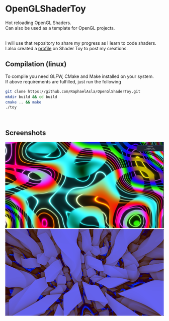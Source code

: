 # OpenGLShaderToy
Hot reloading OpenGL Shaders. <br>
Can also be used as a template for OpenGL projects. <br><br>

I will use that repository to share my progress as I learn to code shaders. <br>
I also created a [profile](https://www.shadertoy.com/profile/reavey) on Shader Toy to post my creations. <br>

## Compilation (linux)
To compile you need GLFW, CMake and Make installed on your system.
<br>
If above requirements are fulfilled, just run the following
```bash
git clone https://github.com/RaphaelAsla/OpenGlShaderToy.git
mkdir build && cd build
cmake .. && make
./toy
```
<br>

## Screenshots
<p style="justify-content: center; align-items: center;">
  <img src="shaders/neon_noise/images/2025-03-06_15-06.png">
  <img src="shaders/wormy/images/2025-03-07_16-51.png">
</p>
